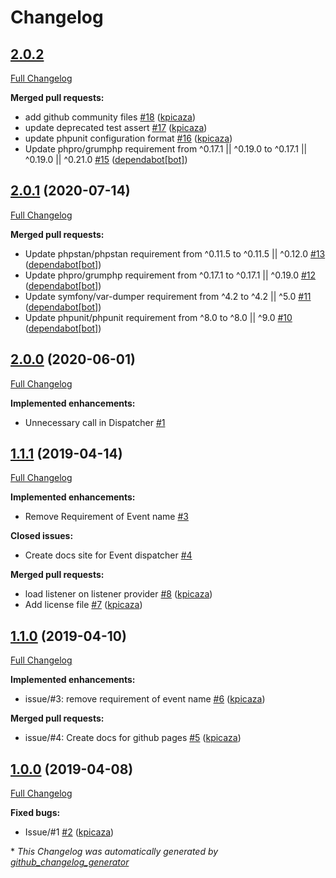 # Changelog

## [2.0.2](https://github.com/antidot-framework/antidot-event-dispatcher/tree/2.0.2)

[Full Changelog](https://github.com/antidot-framework/antidot-event-dispatcher/compare/2.0.1...2.0.2)

**Merged pull requests:**

- add github community files [\#18](https://github.com/antidot-framework/antidot-event-dispatcher/pull/18) ([kpicaza](https://github.com/kpicaza))
- update deprecated test assert [\#17](https://github.com/antidot-framework/antidot-event-dispatcher/pull/17) ([kpicaza](https://github.com/kpicaza))
- update phpunit configuration format [\#16](https://github.com/antidot-framework/antidot-event-dispatcher/pull/16) ([kpicaza](https://github.com/kpicaza))
- Update phpro/grumphp requirement from ^0.17.1 || ^0.19.0 to ^0.17.1 || ^0.19.0 || ^0.21.0 [\#15](https://github.com/antidot-framework/antidot-event-dispatcher/pull/15) ([dependabot[bot]](https://github.com/apps/dependabot))

## [2.0.1](https://github.com/antidot-framework/antidot-event-dispatcher/tree/2.0.1) (2020-07-14)

[Full Changelog](https://github.com/antidot-framework/antidot-event-dispatcher/compare/2.0.0...2.0.1)

**Merged pull requests:**

- Update phpstan/phpstan requirement from ^0.11.5 to ^0.11.5 || ^0.12.0 [\#13](https://github.com/antidot-framework/antidot-event-dispatcher/pull/13) ([dependabot[bot]](https://github.com/apps/dependabot))
- Update phpro/grumphp requirement from ^0.17.1 to ^0.17.1 || ^0.19.0 [\#12](https://github.com/antidot-framework/antidot-event-dispatcher/pull/12) ([dependabot[bot]](https://github.com/apps/dependabot))
- Update symfony/var-dumper requirement from ^4.2 to ^4.2 || ^5.0 [\#11](https://github.com/antidot-framework/antidot-event-dispatcher/pull/11) ([dependabot[bot]](https://github.com/apps/dependabot))
- Update phpunit/phpunit requirement from ^8.0 to ^8.0 || ^9.0 [\#10](https://github.com/antidot-framework/antidot-event-dispatcher/pull/10) ([dependabot[bot]](https://github.com/apps/dependabot))

## [2.0.0](https://github.com/antidot-framework/antidot-event-dispatcher/tree/2.0.0) (2020-06-01)

[Full Changelog](https://github.com/antidot-framework/antidot-event-dispatcher/compare/1.1.1...2.0.0)

**Implemented enhancements:**

- Unnecessary call in Dispatcher [\#1](https://github.com/antidot-framework/antidot-event-dispatcher/issues/1)

## [1.1.1](https://github.com/antidot-framework/antidot-event-dispatcher/tree/1.1.1) (2019-04-14)

[Full Changelog](https://github.com/antidot-framework/antidot-event-dispatcher/compare/1.1.0...1.1.1)

**Implemented enhancements:**

- Remove Requirement of Event name [\#3](https://github.com/antidot-framework/antidot-event-dispatcher/issues/3)

**Closed issues:**

- Create docs site for Event dispatcher [\#4](https://github.com/antidot-framework/antidot-event-dispatcher/issues/4)

**Merged pull requests:**

- load listener on listener provider [\#8](https://github.com/antidot-framework/antidot-event-dispatcher/pull/8) ([kpicaza](https://github.com/kpicaza))
- Add license file [\#7](https://github.com/antidot-framework/antidot-event-dispatcher/pull/7) ([kpicaza](https://github.com/kpicaza))

## [1.1.0](https://github.com/antidot-framework/antidot-event-dispatcher/tree/1.1.0) (2019-04-10)

[Full Changelog](https://github.com/antidot-framework/antidot-event-dispatcher/compare/1.0.0...1.1.0)

**Implemented enhancements:**

- issue/\#3: remove requirement of event name [\#6](https://github.com/antidot-framework/antidot-event-dispatcher/pull/6) ([kpicaza](https://github.com/kpicaza))

**Merged pull requests:**

- issue/\#4: Create docs for github pages [\#5](https://github.com/antidot-framework/antidot-event-dispatcher/pull/5) ([kpicaza](https://github.com/kpicaza))

## [1.0.0](https://github.com/antidot-framework/antidot-event-dispatcher/tree/1.0.0) (2019-04-08)

[Full Changelog](https://github.com/antidot-framework/antidot-event-dispatcher/compare/e86164a2734915e98227bdb23db717cb9206ef17...1.0.0)

**Fixed bugs:**

- Issue/\#1 [\#2](https://github.com/antidot-framework/antidot-event-dispatcher/pull/2) ([kpicaza](https://github.com/kpicaza))



\* *This Changelog was automatically generated by [github_changelog_generator](https://github.com/github-changelog-generator/github-changelog-generator)*
